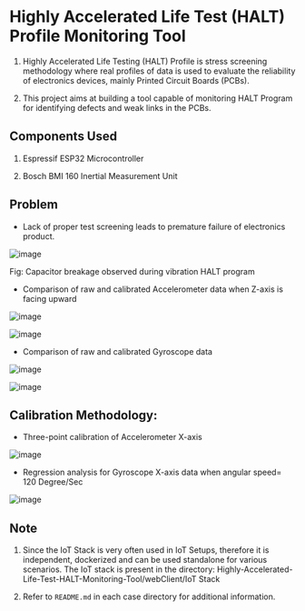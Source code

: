 # Highly Accelerated Life Test (HALT) Profile Monitoring Tool

1. Highly Accelerated Life Testing (HALT) Profile is stress screening methodology where real profiles of data is used to evaluate the reliability of electronics devices, mainly Printed Circuit Boards (PCBs).

2. This project aims at building a tool capable of monitoring HALT Program for identifying defects and weak links in the PCBs.



## Components Used

1. Espressif ESP32 Microcontroller

2. Bosch BMI 160 Inertial Measurement Unit

## Problem
- Lack of proper test screening leads to premature failure of electronics product.

![image](https://user-images.githubusercontent.com/44448083/134967620-c8cce463-c3c9-40c3-ba44-a41f5fa6ee59.png)

Fig: Capacitor breakage observed during vibration HALT program

- Comparison of raw and calibrated Accelerometer data when Z-axis is facing upward

![image](https://user-images.githubusercontent.com/44448083/134968021-37a54dff-ca05-4674-8cbc-5c27ed7c075c.png)

![image](https://user-images.githubusercontent.com/44448083/134968056-f9ba0c9c-5ff0-46af-af51-cdcc7f979986.png)

- Comparison of raw and calibrated Gyroscope data

![image](https://user-images.githubusercontent.com/44448083/134967902-c2625743-deda-490b-a31e-42c6004b9294.png)

![image](https://user-images.githubusercontent.com/44448083/134967937-5308c0b2-f346-4903-bce2-324b0dffbb78.png)

## Calibration Methodology:

- Three-point calibration of Accelerometer X-axis

![image](https://user-images.githubusercontent.com/44448083/134968361-609bf4a8-b542-402e-b856-1bd475a7fd6b.png)



- Regression analysis for Gyroscope X-axis data when angular speed= 120 Degree/Sec

![image](https://user-images.githubusercontent.com/44448083/134968415-78c7a284-26a3-4b46-a1f2-9071e231c3ae.png)




## Note

1. Since the IoT Stack is very often used in IoT Setups, therefore it is independent, dockerized and can be used standalone for various scenarios. The IoT stack is present in the directory: Highly-Accelerated-Life-Test-HALT-Monitoring-Tool/webClient/IoT Stack


2. Refer to `README.md` in each case directory for additional information.






